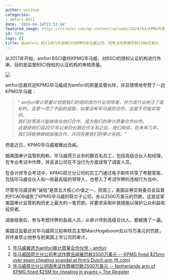 ```yaml
---
author: weizhan
categories:
- amfori-BSCI
date: '2024-04-14T23:53:44'
featured_image: https://csrwiki.com/wp-content/uploads/2024/04/KPMG外审.webp
id: 3264
tags: []
title: 给amfori BSCI进行外部审计的KMPG毕马威公司，因考试作弊被罚款2500万美元
---
```


从2017年开始，amfori BSCI委托KPMG毕马威，对BSCI的授权认证机构进行外审，目的是监督BSCI授权的认证机构的审核质量。

![](https://csrwiki.com/wp-content/uploads/2024/04/KPMG外审.webp)

amfori总裁欢迎KPMG毕马威成为amfori的质量监督伙伴，并且恨恨地夸赞了一边KPMG毕马威：

> “ _amfori审计质量计划使我们的组织成为行业领导者，并为该行业树立了高标杆。这是一项了不起的成就，如果没有毕马威的合作，这是不可能实现的。  
>  我们非常高兴能继续与他们合作，成为我们的审计质量合作伙伴。  
> 这是继我们自2017年以来的长期合作关系之后，我们相信，在未来几年，我们将能够继续加强合作，共同完善我们的审计系统。_"

但是近日，KPMG毕马威被爆出丑闻。

据美国审计监管机构称，毕马威荷兰业务的数百名员工，包括高级合伙人和经理，在专业考试中作弊，并且该公司在不当行为方面误导了调查人员。

在会计师专业考试中，KPMG荷兰分公司的员工门通过电子邮件共享了考题答案，包括毕马威合伙人和一些最高级的领导人，也卷入了考试作弊的违规行为当中。

尽管毕马威坚称“诚信”是其五大核心价值之一，但周三，美国证券交易委员会监督的PCAOB谴责了KPMG毕马威的荷兰子公司，处以2500万美元的罚款，这是这家美国审计监管机构历史上最大的一笔罚款。并要求采取补救措施以保护公众利益和投资者。

调查结束后，参与考题作弊的各级人员，从审计师到高级合伙人，都被撸了一遍。

美国证监委还对毕马威荷兰前审核员主管MarcHogeboom处以15万美元的罚款，并终身禁止他参与到美国上市公司的审计。

  1. [毕马威被选为amfori审计质量合作伙伴 - amfori](https://www.amfori.org/en/news/kpmg-selected-as-amfori-audit-quality-partner)
  2. [毕马威因荷兰分公司考试作弊丑闻被罚款2500万美元 -- KPMG fined $25mn over exam cheating scandal at firm’s Dutch arm (ft.com)](https://www.ft.com/content/afb9ac8c-5d7b-44bb-9058-8fe3e37042bf)
  3. [毕马威荷兰分公司因考试作弊被罚款2500万美元 -- Netherlands arm of KPMG fined $25M for cheating in exams • The Register](https://www.theregister.com/2024/04/11/kpmg_netherlands_cheating/)


